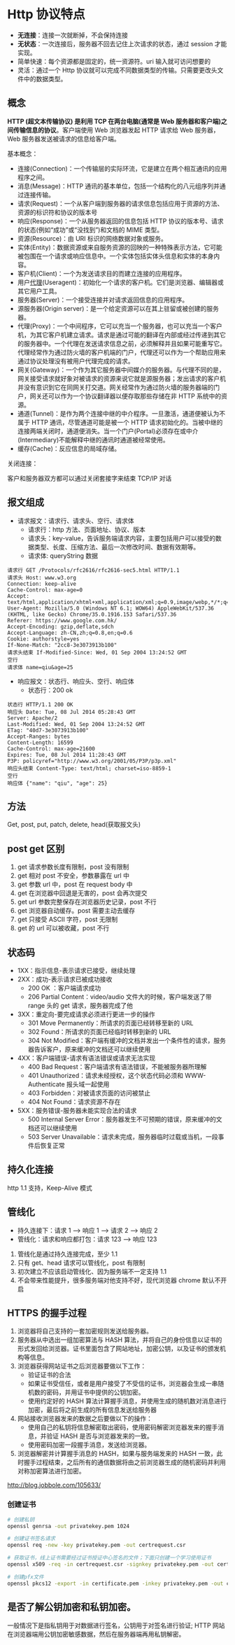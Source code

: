 # Http 协议特点

- **无连接**：连接一次就断掉，不会保持连接
- **无状态**：一次连接后，服务器不回去记住上次请求的状态，通过 session 才能实现。
- 简单快速：每个资源都是固定的，统一资源符。uri 输入就可访问想要的
- 灵活：通过一个 Http 协议就可以完成不同数据类型的传输。只需要更改头文件中的数据类型。

## 概念

**HTTP (超文本传输协议) 是利用 TCP 在两台电脑(通常是 Web 服务器和客户端)之间传输信息的协议**。客户端使用 Web 浏览器发起 HTTP 请求给 Web 服务器，Web 服务器发送被请求的信息给客户端。

基本概念：

- 连接(Connection)：一个传输层的实际环流，它是建立在两个相互通讯的应用程序之间。
- 消息(Message)：HTTP 通讯的基本单位，包括一个结构化的八元组序列并通过连接传输。
- 请求(Request)：一个从客户端到服务器的请求信息包括应用于资源的方法、资源的标识符和协议的版本号
- 响应(Response)：一个从服务器返回的信息包括 HTTP 协议的版本号、请求的状态(例如“成功”或“没找到”)和文档的 MIME 类型。
- 资源(Resource)：由 URI 标识的网络数据对象或服务。
- 实体(Entity)：数据资源或来自服务资源的回映的一种特殊表示方法，它可能被包围在一个请求或响应信息中。一个实体包括实体头信息和实体的本身内容。
- 客户机(Client)：一个为发送请求目的而建立连接的应用程序。
- 用户[代理](http://search.china.alibaba.com/wiki/k-%B4%FA%C0%ED_n-y.html)(Useragent)：初始化一个请求的客户机。它们是浏览器、编辑器或其它用户工具。
- 服务器(Server)：一个接受连接并对请求返回信息的应用程序。
- 源服务器(Origin server)：是一个给定资源可以在其上驻留或被创建的服务器。
- 代理(Proxy)：一个中间程序，它可以充当一个服务器，也可以充当一个客户机，为其它客户机建立请求。请求是通过可能的翻译在内部或经过传递到其它的服务器中。一个代理在发送请求信息之前，必须解释并且如果可能重写它。代理经常作为通过防火墙的客户机端的门户，代理还可以作为一个帮助应用来通过协议处理没有被用户代理完成的请求。
- 网关(Gateway)：一个作为其它服务器中间媒介的服务器。与代理不同的是，网关接受请求就好象对被请求的资源来说它就是源服务器；发出请求的客户机并没有意识到它在同网关打交道。网关经常作为通过防火墙的服务器端的门户，网关还可以作为一个协议翻译器以便存取那些存储在非 HTTP 系统中的资源。
- 通道(Tunnel)：是作为两个连接中继的中介程序。一旦激活，通道便被认为不属于 HTTP 通讯，尽管通道可能是被一个 HTTP 请求初始化的。当被中继的连接两端关闭时，通道便消失。当一个门户(Portal)必须存在或中介(Intermediary)不能解释中继的通讯时通道被经常使用。
- 缓存(Cache)：反应信息的局域存储。

关闭连接：

客户和服务器双方都可以通过关闭套接字来结束 TCP/IP 对话

## 报文组成

- 请求报文：请求行、请求头、空行、请求体
  - 请求行：http 方法、页面地址、协议、版本
  - 请求头：key-value，告诉服务端请求内容，主要包括用户可以接受的数据类型、长度、压缩方法、最后一次修改时间、数据有效期等。
  - 请求体: queryString 数据

```
请求行 GET /Protocols/rfc2616/rfc2616-sec5.html HTTP/1.1
请求头 Host: www.w3.org
Connection: keep-alive
Cache-Control: max-age=0
Accept: text/html,application/xhtml+xml,application/xml;q=0.9,image/webp,*/*;q=0.8
User-Agent: Mozilla/5.0 (Windows NT 6.1; WOW64) AppleWebKit/537.36 (KHTML, like Gecko) Chrome/35.0.1916.153 Safari/537.36
Referer: https://www.google.com.hk/
Accept-Encoding: gzip,deflate,sdch
Accept-Language: zh-CN,zh;q=0.8,en;q=0.6
Cookie: authorstyle=yes
If-None-Match: "2cc8-3e3073913b100"
请求头结束 If-Modified-Since: Wed, 01 Sep 2004 13:24:52 GMT
空行
请求体 name=qiu&age=25
```

- 响应报文：状态行、响应头、空行、响应体
  - 状态行：200 ok

```
状态行 HTTP/1.1 200 OK
响应头 Date: Tue, 08 Jul 2014 05:28:43 GMT
Server: Apache/2
Last-Modified: Wed, 01 Sep 2004 13:24:52 GMT
ETag: "40d7-3e3073913b100"
Accept-Ranges: bytes
Content-Length: 16599
Cache-Control: max-age=21600
Expires: Tue, 08 Jul 2014 11:28:43 GMT
P3P: policyref="http://www.w3.org/2001/05/P3P/p3p.xml"
响应头结束 Content-Type: text/html; charset=iso-8859-1
空行
响应体 {"name": "qiu", "age": 25}
```

## 方法

Get, post, put, patch, delete, head(获取报文头)

## post get 区别

1. get 请求参数长度有限制，post 没有限制
2. get 相对 post 不安全，参数暴露在 url 中
3. get 参数 url 中，post 在 request body 中
4. get 在浏览器中回退是无害的，post 会再次提交
5. get url 参数完整保存在浏览器历史记录，post 不行
6. get 浏览器自动缓存。post 需要主动去缓存
7. get 只接受 ASCII 字符，post 无限制
8. get 的 url 可以被收藏，post 不行

## 状态码

- 1XX：指示信息-表示请求已接受，继续处理
- 2XX：成功-表示请求已被成功接收
  - 200 OK ：客户端请求成功
  - 206 Partial Content：video/audio 文件大的时候，客户端发送了带 range 头的 get 请求，服务器完成了他
- 3XX：重定向-要完成请求必须进行更进一步的操作
  - 301 Move Permanently：所请求的页面已经转移至新的 URL
  - 302 Found：所请求的页面已经临时转移到新的 URL
  - 304 Not Modified：客户端有缓冲的文档并发出一个条件性的请求，服务器告诉客户，原来缓冲的文档还可以继续使用
- 4XX：客户端错误-请求有语法错误或请求无法实现
  - 400 Bad Request：客户端请求有语法错误，不能被服务器所理解
  - 401 Unauthorized：请求未经授权，这个状态代码必须和 WWW-Authenticate 报头域一起使用
  - 403 Forbidden：对被请求页面的访问被禁止
  - 404 Not Found：请求资源不存在
- 5XX：服务错误-服务器未能实现合法的请求
  - 500 Internal Server Error：服务器发生不可预期的错误，原来缓冲的文档还可以继续使用
  - 503 Server Unavailable：请求未完成，服务器临时过载或当机，一段事件后恢复正常

## 持久化连接

http 1.1 支持，Keep-Alive 模式

## 管线化

- 持久连接下：请求 1 --> 响应 1 --> 请求 2 --> 响应 2
- 管线化：请求和响应都打包：请求 123 --> 响应 123

1. 管线化是通过持久连接完成，至少 1.1
2. 只有 get、head 请求可以管线化，post 有限制
3. 初次建立不应该启动管线化、因为服务端不一定支持 1.1
4. 不会带来性能提升，很多服务端对他支持不好，现代浏览器 chrome 默认不开启

## HTTPS 的握手过程

1. 浏览器将自己支持的一套加密规则发送给服务器。
2. 服务器从中选出一组加密算法与 HASH 算法，并将自己的身份信息以证书的形式发回给浏览器。证书里面包含了网站地址，加密公钥，以及证书的颁发机构等信息。
3. 浏览器获得网站证书之后浏览器要做以下工作：
   - 验证证书的合法
   - 如果证书受信任，或者是用户接受了不受信的证书，浏览器会生成一串随机数的密码，并用证书中提供的公钥加密。
   - 使用约定好的 HASH 算法计算握手消息，并使用生成的随机数对消息进行加密，最后将之前生成的所有信息发送给服务器
4. 网站接收浏览器发来的数据之后要做以下的操作：
   - 使用自己的私钥将信息解密取出密码，使用密码解密浏览器发来的握手消息，并验证 HASH 是否与浏览器发来的一致。
   - 使用密码加密一段握手消息，发送给浏览器。
5. 浏览器解密并计算握手消息的 HASH，如果与服务端发来的 HASH 一致，此时握手过程结束，之后所有的通信数据将由之前浏览器生成的随机密码并利用对称加密算法进行加密。

<http://blog.jobbole.com/105633/>

### 创建证书

```bash
# 创建私钥
openssl genrsa -out privatekey.pem 1024

# 创建证书签名请求
openssl req -new -key privatekey.pem -out certrequest.csr

# 获取证书，线上证书需要经过证书授证中⼼签名的⽂件；下⾯只创建⼀个学习使⽤证书
openssl x509 -req -in certrequest.csr -signkey privatekey.pem -out certificate.pem

# 创建pfx⽂件
openssl pkcs12 -export -in certificate.pem -inkey privatekey.pem -out certificate.pfx
```

## 是否了解公钥加密和私钥加密。

一般情况下是指私钥用于对数据进行签名，公钥用于对签名进行验证; HTTP 网站在浏览器端用公钥加密敏感数据，然后在服务器端再用私钥解密。
